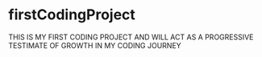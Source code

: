 # firstCodingProject

THIS IS MY FIRST CODING PROJECT AND WILL ACT AS A PROGRESSIVE TESTIMATE OF GROWTH IN MY CODING JOURNEY
